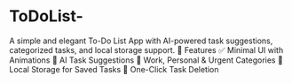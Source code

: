 # ToDoList-
A simple and elegant To-Do List App with AI-powered task suggestions, categorized tasks, and local storage support.  🌟 Features ✅ Minimal UI with Animations 🤖 AI Task Suggestions 📂 Work, Personal &amp; Urgent Categories 📝 Local Storage for Saved Tasks 🚀 One-Click Task Deletion
